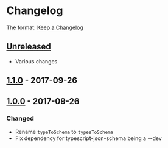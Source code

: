 # Changelog

The format: [Keep a Changelog](http://keepachangelog.com/en/1.0.0/)

## [Unreleased]

- Various changes

## [1.1.0][] - 2017-09-26

## [1.0.0][] - 2017-09-26

### Changed

- Rename `typeToSchema` to `typesToSchema`
- Fix dependency for typescript-json-schema being a --dev


[Unreleased]: undefined/compare/v1.1.0...HEAD
[1.1.0]: undefined/compare/v1.0.0...v1.1.0
[1.0.0]: undefined/tree/v1.0.0

